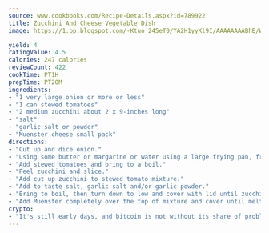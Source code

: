 ```yaml
---
source: www.cookbooks.com/Recipe-Details.aspx?id=789922
title: Zucchini And Cheese Vegetable Dish
image: https://1.bp.blogspot.com/-Ktuo_245eT0/YA2H1yyKl9I/AAAAAAAABhE/WMoqSq2tWOcgMkPaLYZ-49h8pVDUUwFCQCLcBGAsYHQ/s307/5.png

yield: 4
ratingValue: 4.5
calories: 247 calories
reviewCount: 422
cookTime: PT1H
prepTime: PT20M
ingredients:
- "1 very large onion or more or less"
- "1 can stewed tomatoes"
- "2 medium zucchini about 2 x 9-inches long"
- "salt"
- "garlic salt or powder"
- "Muenster cheese small pack"
directions:
- "Cut up and dice onion."
- "Using some butter or margarine or water using a large frying pan, fry onions until soft."
- "Add stewed tomatoes and bring to a boil."
- "Peel zucchini and slice."
- "Add cut up zucchini to stewed tomato mixture."
- "Add to taste salt, garlic salt and/or garlic powder."
- "Bring to boil, then turn down to low and cover with lid until zucchini has cooked and has turned yellowish in color."
- "Add Muenster completely over the top of mixture and cover until melted."
crypto:
- "It's still early days, and bitcoin is not without its share of problems."
---
```

